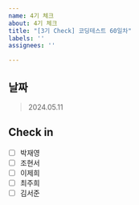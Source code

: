 ```yaml
---
name: 4기 체크
about: 4기 체크
title: "[3기 Check] 코딩테스트 60일차"
labels: ''
assignees: ''

---
```


## 날짜
 > 2024.05.11

## Check in
 - [ ] 박재영
 - [ ] 조현서
 - [ ] 이제희
 - [ ] 최주희
 - [ ] 김서준
